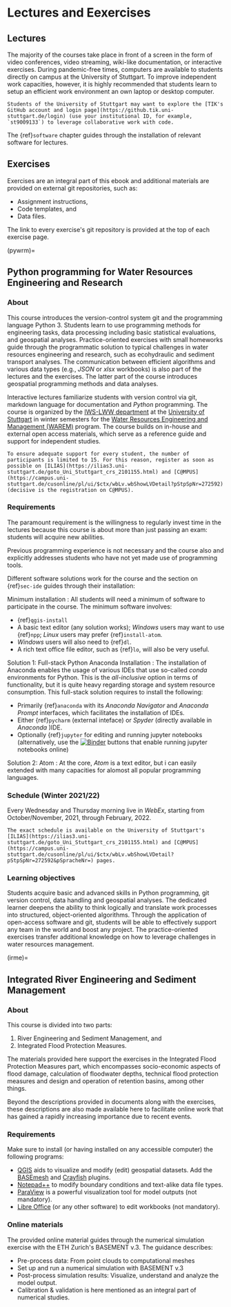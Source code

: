 # Lectures and Eexercises

## Lectures

The majority of the courses take place in front of a screen in the form of video conferences, video streaming, wiki-like documentation, or interactive exercises.
During pandemic-free times, computers are available to students directly on campus at the University of Stuttgart. To improve independent work capacities, however, it is highly recommended that students learn to setup an efficient work environment an own laptop or desktop computer.

```{tip}
Students of the University of Stuttgart may want to explore the [TIK's GitHub account and login page](https://github.tik.uni-stuttgart.de/login) (use your institutional ID, for example, `st9009133`) to leverage collaborative work with code.
```

 The {ref}`software` chapter guides through the installation of relevant software for lectures.

## Exercises

Exercises are an integral part of this ebook and additional materials are provided on external git repositories, such as:

* Assignment instructions,
* Code templates, and
* Data files.

The link to every exercise's git repository is provided at the top of each exercise page.

(pywrm)=
## Python programming for Water Resources Engineering and Research

### About
This course introduces the version-control system git and the programming language Python 3. Students learn to use programming methods for engineering tasks, data processing including basic statistical evaluations, and geospatial analyses. Practice-oriented exercises with small homeworks guide through the programmatic solution to typical challenges in water resources engineering and research, such as ecohydraulic and sediment transport analyses. The communication between efficient algorithms and various data types (e.g., *JSON* or *xlsx* workbooks) is also part of the lectures and the exercises. The latter part of the course introduces geospatial programming methods and data analyses.

Interactive lectures familiarize students with version control via git, markdown language for documentation and *Python* programming. The course is organized by the [IWS-LWW department](https://www.iws.uni-stuttgart.de/en/lww/) at the [University of Stuttgart](https://www.uni-stuttgart.de/) in winter semesters for the [Water Resources Engineering and Management (WAREM)](https://www.warem.uni-stuttgart.de/) program. The course builds on in-house and external open access materials, which serve as a reference guide and support for independent studies.

```{attention}
To ensure adequate support for every student, the number of participants is limited to 15. For this reason, register as soon as possible on [ILIAS](https://ilias3.uni-stuttgart.de/goto_Uni_Stuttgart_crs_2101155.html) and [C@MPUS](https://campus.uni-stuttgart.de/cusonline/pl/ui/$ctx/wbLv.wbShowLVDetail?pStpSpNr=272592) (decisive is the registration on C@MPUS).
```

### Requirements

The paramount requirement is the willingness to regularly invest time in the lectures because this course is about more than just passing an exam: students will acquire new abilities.

Previous programming experience is not necessary and the course also and explicitly addresses students who have not yet made use of programming tools.

Different software solutions work for the course and the section on {ref}`sec-ide` guides through their installation:

Minimum installation
: All students will need a minimum of software to participate in the course. The minimum software involves:

  - {ref}`qgis-install`
  - A basic text editor (any solution works); *Windows* users may want to use {ref}`npp`; *Linux* users may prefer {ref}`install-atom`.
  - *Windows* users will also need to {ref}`dl`.
  - A rich text office file editor, such as {ref}`lo`, will also be very useful.

Solution 1: Full-stack Python Anaconda Installation
: The installation of Anaconda enables the usage of various IDEs that use so-called *conda* environments for Python. This is the *all-inclusive* option in terms of functionality, but it is quite heavy regarding storage and system resource consumption. This full-stack solution requires to install the following:

  - Primarily {ref}`anaconda` with its *Anaconda Navigator* and *Anaconda Prompt* interfaces, which facilitates the installation of IDEs.
  - Either {ref}`pycharm` (external inteface) or *Spyder* (directly available in *Anaconda* )IDE.
  - Optionally {ref}`jupyter` for editing and running jupyter notebooks (alternatively, use the [![Binder](https://mybinder.org/badge_logo.svg)](https://mybinder.org/v2/gh/hydro-informatics/hydro-informatics.github.io/main?filepath=jupyter) buttons that enable running jupyter notebooks online)

Solution 2: Atom
: At the core, *Atom* is a text editor, but i can easily extended with many capacities for alomost all popular programming languages.

### Schedule (Winter 2021/22)
Every Wednesday and Thursday morning live in *WebEx*, starting from October/November, 2021, through February, 2022.


```{note}
The exact schedule is available on the University of Stuttgart's [ILIAS](https://ilias3.uni-stuttgart.de/goto_Uni_Stuttgart_crs_2101155.html) and [C@MPUS](https://campus.uni-stuttgart.de/cusonline/pl/ui/$ctx/wbLv.wbShowLVDetail?pStpSpNr=272592&pSpracheNr=) pages.
```

### Learning objectives

Students acquire basic and advanced skills in Python programming, git version control, data handling and geospatial analyses. The dedicated learner deepens the ability to think logically and translate work processes into structured, object-oriented algorithms. Through the application of open-access software and git, students will be able to effectively support any team in the world and boost any project. The practice-oriented exercises transfer additional knowledge on how to leverage challenges in water resources management.

(irme)=
## Integrated River Engineering and Sediment Management

### About

This course is divided into two parts:
1. River Engineering and Sediment Management, and
1. Integrated Flood Protection Measures.

The materials provided here support the exercises in the Integrated Flood Protection Measures part, which encompasses socio-economic aspects of flood damage, calculation of floodwater depths, technical flood protection measures and design and operation of retention basins, among other things.

Beyond the descriptions provided in documents along with the exercises, these descriptions are also made available here to facilitate online work that has gained a rapidly increasing importance due to recent events.

### Requirements

Make sure to install (or having installed on any accessible computer) the following programs:

* [QGIS](../get-started/geo) aids to visualize and modify (edit) geospatial datasets. Add the [BASEmesh](bm-pre.html#get-ready-with-qgis) and [Crayfish](bm-post.html#add-the-crayfish-plugin) plugins.
* [Notepad++](hy_get-started/others.html#npp) to modify boundary conditions and text-alike data file types.
* [ParaView](bm-post.html#visualize-results-with-paraview) is a powerful visualization tool for model outputs (not mandatory).
* [Libre Office](hy_get-started/others.html#lo) (or any other software) to edit workbooks (not mandatory).


### Online materials

The provided online material guides through the numerical simulation exercise with the ETH Zurich's BASEMENT v.3. The guidance describes:

- Pre-process data: From point clouds to computational meshes
- Set up and run a numerical simulation with BASEMENT v.3
- Post-process simulation results: Visualize, understand and analyze the model output.
- Calibration & validation is here mentioned as an integral part of numerical studies.
